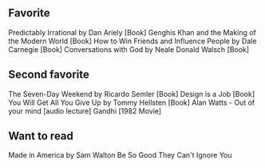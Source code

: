 

## Favorite

Predictably Irrational by Dan Ariely [Book]
Genghis Khan and the Making of the Modern World [Book]
How to Win Friends and Influence People by Dale Carnegie [Book]
Conversations with God by Neale Donald Walsch [Book]

## Second favorite

The Seven-Day Weekend by Ricardo Semler [Book]
Design is a Job [Book]
You Will Get All You Give Up by Tommy Hellsten [Book]
Alan Watts - Out of your mind [audio lecture]
Gandhi [1982 Movie]

## Want to read

Made in America by Sam Walton
Be So Good They Can't Ignore You
